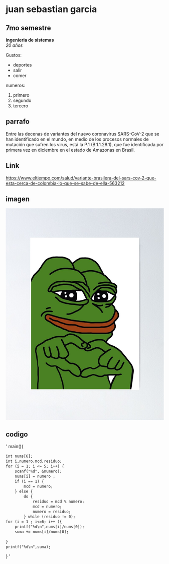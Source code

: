 # juan sebastian garcia 
## 7mo semestre 

**ingenieria de sistemas**  
_20 años_

Gustos: 
* deportes
* salir 
* comer  

numeros: 
1.  primero
2.  segundo 
3.  tercero   

## parrafo 
Entre las decenas de variantes del nuevo coronavirus SARS-CoV-2 que se han identificado en el mundo, en medio de los procesos normales de mutación que sufren los virus, está la P.1 (B.1.1.28.1), que fue identificada por primera vez en diciembre en el estado de Amazonas en Brasil.
## Link
<https://www.eltiempo.com/salud/variante-brasilera-del-sars-cov-2-que-esta-cerca-de-colombia-lo-que-se-sabe-de-ella-563212>
## imagen
![images](ppp.jpg)  

## codigo 
' main(){

	int nums[6];
    int i,numero,mcd,residuo;
    for (i = 1; i <= 5; i++) {
        scanf("%d", &numero);
        nums[i] = numero ;
        if (i == 1) {
            mcd = numero;
        } else {
	        do {
	            residuo = mcd % numero;
	            mcd = numero;
	            numero = residuo;
            } while (residuo != 0);
	for (i = 1 ; i<=6; i++ ){
	    printf("%d\n",nums[i]/nums[0]);
	    suma += nums[i]/nums[0]; 
	    
	}
    printf("%d\n",suma);
} '




